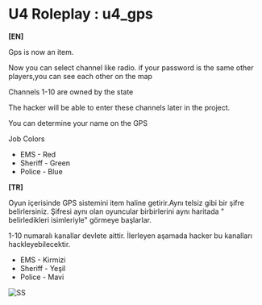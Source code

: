 # U4 Roleplay : u4_gps

**[EN]**

Gps is now an item.

Now you can select channel like radio. 
if your password is the same other players,you can see each other on the map

Channels 1-10 are owned by the state

The hacker will be able to enter these channels later in the project.

You can determine your name on the GPS

Job Colors

* EMS - Red
* Sheriff - Green
* Police - Blue


**[TR]**

Oyun içerisinde GPS sistemini item haline getirir.Aynı telsiz gibi bir şifre belirlersiniz. Şifresi aynı olan oyuncular birbirlerini aynı haritada " belirledikleri isimleriyle" görmeye başlarlar.

1-10 numaralı kanallar devlete aittir. İlerleyen aşamada hacker bu kanalları hackleyebilecektir.


* EMS - Kirmizi
* Sheriff - Yeşil
* Police - Mavi


![SS](https://i.hizliresim.com/RX9VZ1.png)

